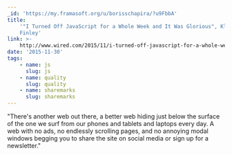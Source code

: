 ```yaml
---
_id: 'https://my.framasoft.org/u/borisschapira/?u9FbbA'
title:
    '"I Turned Off JavaScript for a Whole Week and It Was Glorious", Klint
    Finley'
link: >-
    http://www.wired.com/2015/11/i-turned-off-javascript-for-a-whole-week-and-it-was-glorious/
date: '2015-11-30'
tags:
    - name: js
      slug: js
    - name: quality
      slug: quality
    - name: sharemarks
      slug: sharemarks
---
```


<div class="markdown"><p>&quot;There's another web out there, a better web hiding just below the surface of the one we surf from our phones and tablets and laptops every day. A web with no ads, no endlessly scrolling pages, and no annoying modal windows begging you to share the site on social media or sign up for a newsletter.&quot;
</p></div>
